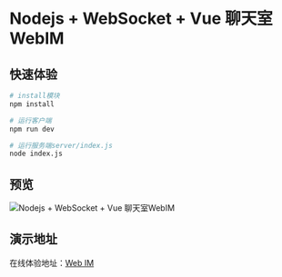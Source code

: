 # Nodejs + WebSocket + Vue 聊天室WebIM

## 快速体验

``` bash
# install模块
npm install

# 运行客户端
npm run dev

# 运行服务端server/index.js
node index.js
```

## 预览

![Nodejs + WebSocket + Vue 聊天室WebIM](http://cdn.javanx.cn/wp-content/themes/lensnews2.2/images/post/20190509115957.gif)

## 演示地址

在线体验地址：[Web IM](http://im.javanx.cn/#/)